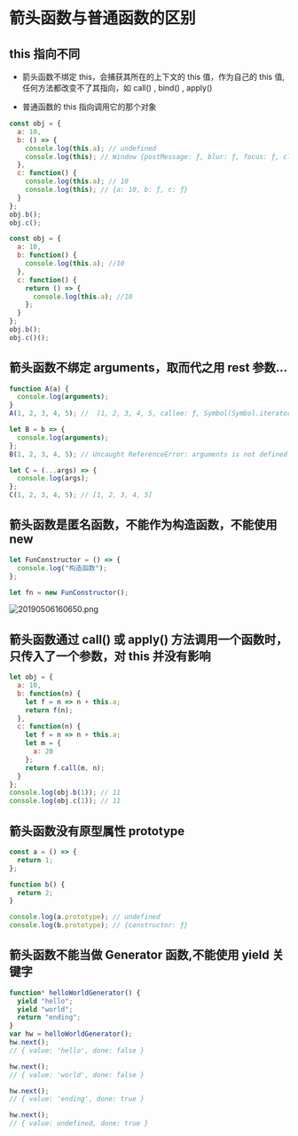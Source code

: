 # 箭头函数与普通函数的区别

## this 指向不同

- 箭头函数不绑定 this，会捕获其所在的上下文的 this 值，作为自己的 this 值,任何方法都改变不了其指向，如 call() , bind() , apply()

- 普通函数的 this 指向调用它的那个对象

```js
const obj = {
  a: 10,
  b: () => {
    console.log(this.a); // undefined
    console.log(this); // Window {postMessage: ƒ, blur: ƒ, focus: ƒ, close: ƒ, frames: Window, …}
  },
  c: function() {
    console.log(this.a); // 10
    console.log(this); // {a: 10, b: ƒ, c: ƒ}
  }
};
obj.b();
obj.c();
```

```js
const obj = {
  a: 10,
  b: function() {
    console.log(this.a); //10
  },
  c: function() {
    return () => {
      console.log(this.a); //10
    };
  }
};
obj.b();
obj.c()();
```

## 箭头函数不绑定 arguments，取而代之用 rest 参数...

```js
function A(a) {
  console.log(arguments);
}
A(1, 2, 3, 4, 5); //  [1, 2, 3, 4, 5, callee: ƒ, Symbol(Symbol.iterator): ƒ]

let B = b => {
  console.log(arguments);
};
B(1, 2, 3, 4, 5); // Uncaught ReferenceError: arguments is not defined

let C = (...args) => {
  console.log(args);
};
C(1, 2, 3, 4, 5); // [1, 2, 3, 4, 5]
```

## 箭头函数是匿名函数，不能作为构造函数，不能使用 new

```js
let FunConstructor = () => {
  console.log("构造函数");
};

let fn = new FunConstructor();
```

![20190506160650.png](https://i.loli.net/2019/05/06/5ccfeb1d1c61e.png)

## 箭头函数通过 call() 或 apply() 方法调用一个函数时，只传入了一个参数，对 this 并没有影响

```js
let obj = {
  a: 10,
  b: function(n) {
    let f = n => n + this.a;
    return f(n);
  },
  c: function(n) {
    let f = n => n + this.a;
    let m = {
      a: 20
    };
    return f.call(m, n);
  }
};
console.log(obj.b(1)); // 11
console.log(obj.c(1)); // 11
```

## 箭头函数没有原型属性 prototype

```js
const a = () => {
  return 1;
};

function b() {
  return 2;
}

console.log(a.prototype); // undefined
console.log(b.prototype); // {constructor: ƒ}
```

## 箭头函数不能当做 Generator 函数,不能使用 yield 关键字

```js
function* helloWorldGenerator() {
  yield "hello";
  yield "world";
  return "ending";
}
var hw = helloWorldGenerator();
hw.next();
// { value: 'hello', done: false }

hw.next();
// { value: 'world', done: false }

hw.next();
// { value: 'ending', done: true }

hw.next();
// { value: undefined, done: true }
```
